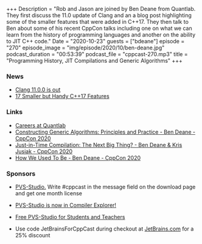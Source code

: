 +++
Description = "Rob and Jason are joined by Ben Deane from Quantlab. They first discuss the 11.0 update of Clang and an a blog post highlighting some of the smaller features that were added in C++17. They then talk to Ben about some of his recent CppCon talks including one on what we can learn from the history of programming languages and another on the ability to JIT C++ code."
Date = "2020-10-23"
guests = ["bdeane"]
episode = "270"
episode_image = "img/episode/2020/10/ben-deane.jpg"
podcast_duration = "00:53:39"
podcast_file = "cppcast-270.mp3"
title = "Programming History, JIT Compilations and Generic Algorithms"
+++

### News ###

 - [Clang 11.0.0 is out](https://releases.llvm.org/11.0.0/tools/clang/docs/ReleaseNotes.html)
 - [17 Smaller but Handy C++17 Features](https://www.bfilipek.com/2019/08/17smallercpp17features.html)

### Links ###

 - [Careers at Quantlab](https://www.quantlab.com/careers)
 - [Constructing Generic Algorithms: Principles and Practice - Ben Deane - CppCon 2020](https://www.youtube.com/watch?v=InMh3JxbiTs)
 - [Just-in-Time Compilation: The Next Big Thing? - Ben Deane & Kris Jusiak - CppCon 2020](https://www.youtube.com/watch?v=I3ov8HcdVKw)
 - [How We Used To Be - Ben Deane - CppCon 2020](https://www.youtube.com/watch?v=ip_SR9CQrxk)

### Sponsors ###

- [PVS-Studio.](http://bit.ly/2YOH7re) Write #cppcast in the message field on the download page and get one month license
- [PVS-Studio is now in Compiler Explorer!](https://www.viva64.com/en/b/0747/)
- [Free PVS-Studio for Students and Teachers](https://www.viva64.com/en/for-students/)

- Use code JetBrainsForCppCast during checkout at [JetBrains.com](http://www.jetbrains.com/) for a 25% discount